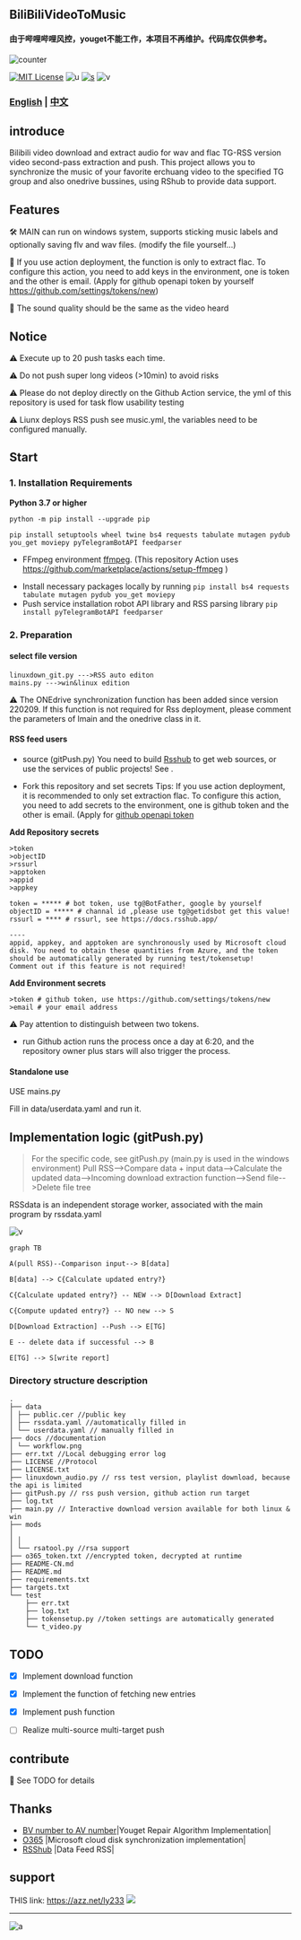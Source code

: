 ## BiliBiliVideoToMusic

#### 由于哔哩哔哩风控，youget不能工作，本项目不再维护。代码库仅供参考。

![counter](https://count.getloli.com/get/@sudoskys-github-BiliBiliVideoToMusic?theme=moebooru)

[![MIT License](https://img.shields.io/badge/LICENSE-MIT-ff69b4)](http://choosealicense.com/licenses/mit/)   ![u](https://img.shields.io/badge/USE-python-green)   [![s](https://img.shields.io/badge/Sponsor-Alipay-ff69b4)](https://azz.net/ly233)
![v](https://img.shields.io/badge/Version-220209-9cf)  

### [English](README.md)  | [中文](README-CN.md) 

## introduce

Bilibili video download and extract audio for wav and flac TG-RSS version video second-pass extraction and push.
This project allows you to synchronize the music of your favorite erchuang video to the specified TG group and also onedrive bussines, using RShub to provide data support.



## Features
🛠 MAIN can run on windows system, supports sticking music labels and optionally saving flv and wav files. (modify the file yourself...)

🚧 If you use action deployment, the function is only to extract flac. To configure this action, you need to add keys in the environment, one is token and the other is email. (Apply for github openapi token by yourself https://github.com/settings/tokens/new)

🎤 The sound quality should be the same as the video heard

## Notice
⚠ Execute up to 20 push tasks each time.

⚠ Do not push super long videos (>10min) to avoid risks

⚠ Please do not deploy directly on the Github Action service, the yml of this repository is used for task flow usability testing

⚠ Liunx deploys RSS push see music.yml, the variables need to be configured manually.

## Start
### 1. Installation Requirements

 **Python 3.7 or higher**
````
python -m pip install --upgrade pip

pip install setuptools wheel twine bs4 requests tabulate mutagen pydub you_get moviepy pyTelegramBotAPI feedparser
````
- FFmpeg environment [ffmpeg](https://ffmpeg.org/download.html#get-packages).
(This repository Action uses https://github.com/marketplace/actions/setup-ffmpeg )
* Install necessary packages locally by running `pip install bs4 requests tabulate mutagen pydub you_get moviepy`
* Push service installation robot API library and RSS parsing library `pip install pyTelegramBotAPI feedparser`

### 2. Preparation

#### select file version
````
linuxdown_git.py --->RSS auto editon
mains.py --->win&linux edition
````
⚠ The ONEdrive synchronization function has been added since version 220209. If this function is not required for Rss deployment, please comment the parameters of lmain and the onedrive class in it.


#### RSS feed users
* source (gitPush.py)
You need to build [Rsshub](https://docs.rsshub.app/) to get web sources, or use the services of public projects! See .

* Fork this repository and set secrets
Tips: If you use action deployment, it is recommended to only set extraction flac.
To configure this action, you need to add secrets to the environment, one is github token and the other is email. (Apply for [github openapi token](https://github.com/settings/tokens/new)

**Add Repository secrets**
````
>token
>objectID
>rssurl
>apptoken
>appid
>appkey
````
````
token = ***** # bot token, use tg@BotFather, google by yourself
objectID = ***** # channal id ,please use tg@getidsbot get this value!
rssurl = **** # rssurl, see https://docs.rsshub.app/

----
appid, appkey, and apptoken are synchronously used by Microsoft cloud disk. You need to obtain these quantities from Azure, and the token should be automatically generated by running test/tokensetup!
Comment out if this feature is not required!
````

**Add Environment secrets**
````
>token # github token, use https://github.com/settings/tokens/new
>email # your email address
````

⚠ Pay attention to distinguish between two tokens.

* run
Github action runs the process once a day at 6:20, and the repository owner plus stars will also trigger the process.

#### Standalone use
USE mains.py

Fill in data/userdata.yaml and run it.


## Implementation logic (gitPush.py)

> For the specific code, see gitPush.py (main.py is used in the windows environment)
Pull RSS-->Compare data + input data-->Calculate the updated data-->Incoming download extraction function-->Send file-->Delete file tree

RSSdata is an independent storage worker, associated with the main program by rssdata.yaml


![v](https://github.com/sudoskys/BiliBiliVideoToMusic/raw/main/docs/workflow.png)

````mermaid
graph TB

A(pull RSS)--Comparison input--> B[data]

B[data] --> C{Calculate updated entry?}

C{Calculate updated entry?} -- NEW --> D[Download Extract]

C{Compute updated entry?} -- NO new --> S

D[Download Extraction] --Push --> E[TG]

E -- delete data if successful --> B

E[TG] --> S[write report]

````

### Directory structure description
````
.
├── data
│ ├── public.cer //public key
│ ├── rssdata.yaml //automatically filled in
│ └── userdata.yaml // manually filled in
├── docs //documentation
│ └── workflow.png
├── err.txt //Local debugging error log
├── LICENSE //Protocol
├── LICENSE.txt
├── linuxdown_audio.py // rss test version, playlist download, because the api is limited
├── gitPush.py // rss push version, github action run target
├── log.txt
├── main.py // Interactive download version available for both linux & win
├── mods
│
│ │
│ └── rsatool.py //rsa support
├── o365_token.txt //encrypted token, decrypted at runtime
├── README-CN.md
├── README.md
├── requirements.txt
├── targets.txt
└── test
    ├── err.txt
    ├── log.txt
    ├── tokensetup.py //token settings are automatically generated
    └── t_video.py

````

## TODO
- [x] Implement download function
- [x] Implement the function of fetching new entries
- [x] Implement push function
- [ ] Realize multi-source multi-target push


## contribute
🚧 See TODO for details

## Thanks

- [BV number to AV number](https://www.zhihu.com/question/381784377/answer/1099438784)|Youget Repair Algorithm Implementation|
- [O365](https://github.com/O365/python-o365) |Microsoft cloud disk synchronization implementation|
- [RSShub](https://docs.rsshub.app/) |Data Feed RSS|


## support
THIS link: https://azz.net/ly233
[![](https://static01.imgkr.com/temp/5808cb7e9e6340409bd07afc0e5ca723.png)](https://azz.net/ly233)

------------------------------

![a](https://tva1.sinaimg.cn/large/87c01ec7gy1fsnqqlbdzjj21kw0w07is.jpg)
